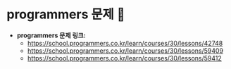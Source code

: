 # programmers 문제 📝

* __programmers 문제 링크:__ 
    * <https://school.programmers.co.kr/learn/courses/30/lessons/42748>
    * <https://school.programmers.co.kr/learn/courses/30/lessons/59409>
    * <https://school.programmers.co.kr/learn/courses/30/lessons/59412>
